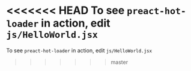 <<<<<<< HEAD
To see `preact-hot-loader` in action, edit `js/HelloWorld.jsx`
=======
To see `preact-hot-loader` in action, edit `js/HelloWorld.jsx`
>>>>>>> master
